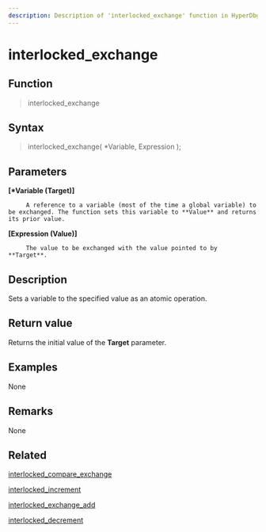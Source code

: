```yaml
---
description: Description of 'interlocked_exchange' function in HyperDbg Scripts
---
```


# interlocked_exchange

## Function

> interlocked_exchange

## Syntax

> interlocked_exchange( \*Variable, Expression );

## Parameters

**\[\*Variable (Target)]**

```
     A reference to a variable (most of the time a global variable) to be exchanged. The function sets this variable to **Value** and returns its prior value.
```

**\[Expression (Value)]**

```
     The value to be exchanged with the value pointed to by **Target**.
```

## Description

Sets a variable to the specified value as an atomic operation.

## Return value

Returns the initial value of the **Target** parameter.

## Examples

None

## **Remarks**

None

## Related

[interlocked_compare_exchange](https://docs.hyperdbg.org/commands/scripting-language/functions/interlocked/interlocked_compare_exchange)

[interlocked_increment](https://docs.hyperdbg.org/commands/scripting-language/functions/interlocked/interlocked_increment)

[interlocked_exchange_add](https://docs.hyperdbg.org/commands/scripting-language/functions/interlocked/interlocked_exchange_add)

[interlocked_decrement](https://docs.hyperdbg.org/commands/scripting-language/functions/interlocked/interlocked_decrement)
